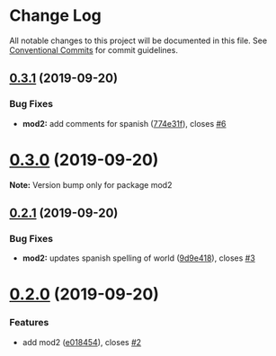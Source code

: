 # Change Log

All notable changes to this project will be documented in this file.
See [Conventional Commits](https://conventionalcommits.org) for commit guidelines.

## [0.3.1](https://github.com/LonnyGomes/conventional-commits-lerna-poc/compare/v0.3.0...v0.3.1) (2019-09-20)


### Bug Fixes

* **mod2:** add comments for spanish ([774e31f](https://github.com/LonnyGomes/conventional-commits-lerna-poc/commit/774e31f)), closes [#6](https://github.com/LonnyGomes/conventional-commits-lerna-poc/issues/6)





# [0.3.0](https://github.com/LonnyGomes/conventional-commits-lerna-poc/compare/v0.2.1...v0.3.0) (2019-09-20)

**Note:** Version bump only for package mod2





## [0.2.1](https://github.com/LonnyGomes/conventional-commits-lerna-poc/compare/v0.2.0...v0.2.1) (2019-09-20)


### Bug Fixes

* **mod2:** updates spanish spelling of world ([9d9e418](https://github.com/LonnyGomes/conventional-commits-lerna-poc/commit/9d9e418)), closes [#3](https://github.com/LonnyGomes/conventional-commits-lerna-poc/issues/3)





# [0.2.0](https://github.com/LonnyGomes/conventional-commits-lerna-poc/compare/v0.1.0...v0.2.0) (2019-09-20)


### Features

* add mod2 ([e018454](https://github.com/LonnyGomes/conventional-commits-lerna-poc/commit/e018454)), closes [#2](https://github.com/LonnyGomes/conventional-commits-lerna-poc/issues/2)
